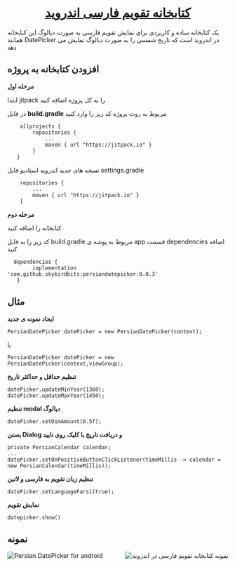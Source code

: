 <h1 align="center">
 <a href="https://github.com/SkybirdBits/PersianDatePicker"> کتابخانه تقویم فارسی اندروید</a>
</h1>

یک کتابخانه ساده و کاربردی برای نمایش تقویم فارسی به صورت دیالوگ این کتابخانه همانند DatePicker در اندروید است که تاریخ شمسی را به صورت دیالوگ نمایش می دهد

افزودن کتابخانه به پروژه
----

**مرحله اول**

ابتدا jitpack را به کل پروژه اضافه کنید

 در فایل  **build.gradle** مربوط به روت پروژه کد زیر را وارد کنید


```
    allprojects {
        repositories {
            ...
            maven { url "https://jitpack.io" }
        }
   }‍‍‍
```

  نسخه های جدید اندروید استادیو فایل settings.gradle


```
    repositories {
        ...
        maven { url "https://jitpack.io" }
    }
```

**مرحله دوم**

  کتابخانه را اضافه کنید

  کد زیر را به فایل build.gradle مربوط به پوشه ی app قسمت dependencies اضافه کنید


```
  dependencies {
        implementation 'com.github.skybirdbits:persiandatepicker:0.0.3'
   }
 ```


مثال
----

**ایجاد نمونه ی جدید**

 ```PersianDatePicker datePicker = new PersianDatePicker(context);```

 یا

 ```PersianDatePicker datePicker = new PersianDatePicker(context,viewGroup);```

**تنظیم حداقل و حداکثر تاریخ**

```
datePicker.updateMinYear(1360);
datePicker.updateMaxYear(1450);
```

**تنظیم modal دیالوگ**
```
datePicker.setDimAmount(0.5f);
```

**بستن Dialog و دریافت تاریخ با کلیک روی تایید**

```
private PersianCalendar calendar;
...
datePicker.setOnPositiveButtonClickListener(timeMillis -> calendar = new PersianCalendar(timeMillis));

```

**تنظیم زبان تقویم به فارسی و لاتین**

```
datePicker.setLanguageFarsi(true);
```

**نمایش تقویم**

```
datepicker.show()
```

نمونه
----

<img alt="Persian DatePicker for android" src="./sample_latin.png" /><img alt="نمونه کتابخانه تقویم فارسی در اندروید" align="right" src="./sample.png"/>

